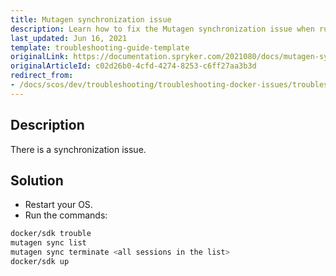 ```yaml
---
title: Mutagen synchronization issue
description: Learn how to fix the Mutagen synchronization issue when running applications in docker with your Spryker projects.
last_updated: Jun 16, 2021
template: troubleshooting-guide-template
originalLink: https://documentation.spryker.com/2021080/docs/mutagen-synchronization-issue
originalArticleId: c02d26b0-4cfd-4274-8253-c6ff27aa3b3d
redirect_from:
- /docs/scos/dev/troubleshooting/troubleshooting-docker-issues/troubleshooting-running-applications-in-docker/mutagen-synchronization-issue.html
---
```


## Description

There is a synchronization issue.

## Solution

- Restart your OS.
- Run the commands:

```bash
docker/sdk trouble
mutagen sync list
mutagen sync terminate <all sessions in the list>
docker/sdk up
```
